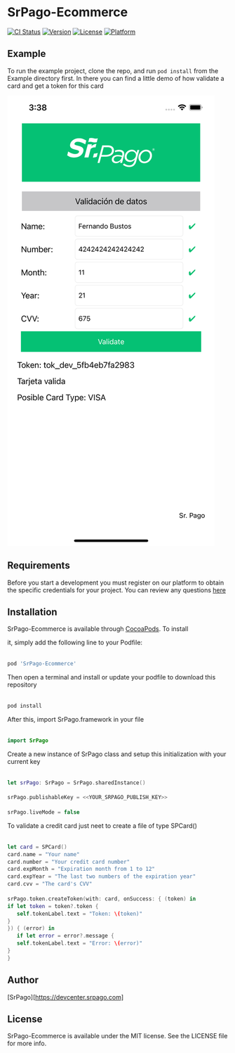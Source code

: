 
# SrPago-Ecommerce

[![CI Status](https://img.shields.io/travis/fbustosr@srpago.com/SrPago-Ecommerce.svg?style=flat)](https://travis-ci.org/fbustosr@srpago.com/SrPago-Ecommerce)
[![Version](https://img.shields.io/cocoapods/v/SrPago-Ecommerce.svg?style=flat)](https://cocoapods.org/pods/SrPago-Ecommerce)
[![License](https://img.shields.io/cocoapods/l/SrPago-Ecommerce.svg?style=flat)](https://cocoapods.org/pods/SrPago-Ecommerce)
[![Platform](https://img.shields.io/cocoapods/p/SrPago-Ecommerce.svg?style=flat)](https://cocoapods.org/pods/SrPago-Ecommerce)

## Example

To run the example project, clone the repo, and run `pod install` from the Example directory first. In there you can find a little demo of how validate a card and get a token for this card

![dasdasd](https://github.com/LFBR-SrPago/SrPago-ecommerce/blob/main/Example/SrPago-Ecommerce/home.png?raw=true)

## Requirements

Before you start a development you must register on our platform to obtain the specific credentials for your project. You can review any questions [here](https://devcenter.srpago.com/docs/librerias/como-empezar/registro-de-una-aplicacion/)

## Installation

  
SrPago-Ecommerce is available through [CocoaPods](https://cocoapods.org). To install

it, simply add the following line to your Podfile:

```ruby

pod 'SrPago-Ecommerce'

```

Then open a terminal and install or update your podfile to download this repository

```ruby

pod install

```

After this, import SrPago.framework in your file

```swift

import SrPago

```

Create a new instance of SrPago class and setup this initialization with your current key

```swift

let srPago: SrPago = SrPago.sharedInstance()

srPago.publishableKey = <<YOUR_SRPAGO_PUBLISH_KEY>>

srPago.liveMode = false

```


To validate a credit card just neet to create a file of type SPCard()

```swift

let card = SPCard()
card.name = "Your name"
card.number = "Your credit card number"
card.expMonth = "Expiration month from 1 to 12"
card.expYear = "The last two numbers of the expiration year"
card.cvv = "The card's CVV"

srPago.token.createToken(with: card, onSuccess: { (token) in
if let token = token?.token {
   self.tokenLabel.text = "Token: \(token)"
}
}) { (error) in
   if let error = error?.message {
   self.tokenLabel.text = "Error: \(error)"
}
}

```
  
## Author

[SrPago][https://devcenter.srpago.com]

## License

SrPago-Ecommerce is available under the MIT license. See the LICENSE file for more info.
